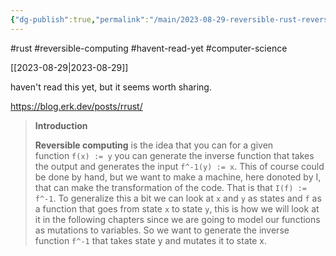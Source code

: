 ```yaml
---
{"dg-publish":true,"permalink":"/main/2023-08-29-reversible-rust-reversible-computing-link-haven-t-read/","noteIcon":"","created":"2023-08-29T23:41:35.053-04:00","updated":"2023-10-06T22:50:20.284-04:00"}
---
```


#rust #reversible-computing #havent-read-yet #computer-science

[[2023-08-29\|2023-08-29]]

haven't read this yet, but it seems worth sharing.

https://blog.erk.dev/posts/rrust/

>  **Introduction**
> 
> **Reversible computing** is the idea that you can for a given function `f(x) := y` you can generate the inverse function that takes the output and generates the input `f^-1(y) := x`. This of course could be done by hand, but we want to make a machine, here donoted by I, that can make the transformation of the code. That is that `I(f) := f^-1`. To generalize this a bit we can look at `x` and `y` as states and `f` as a function that goes from state `x` to state `y`, this is how we will look at it in the following chapters since we are going to model our functions as mutations to variables. So we want to generate the inverse function `f^-1` that takes state y and mutates it to state x.

